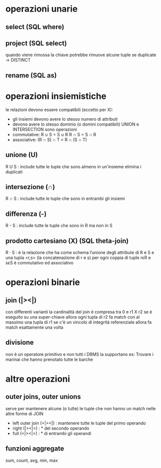 # operazioni unarie
## select (SQL where)

## project (SQL select)
quando viene rimossa la chiave potrebbe rimuove alcune tuple se duplicate
→ DISTINCT
## rename (SQL as)
# operazioni insiemistiche
le relazioni devono essere compatibili (eccetto per X):
- gli insiemi devono avere lo stesso numero di attributi
- devono avere lo stesso dominio (o domini compatibili)
UNION e INTERSECTION sono operazioni 
- commutative:
	R ∪ S = S ∪ R
	R ∩ S = S ∩ R
- associative:
	(R ∩ S) ∩ T = R ∩ (S ∩ T)
## unione (U)
R U S : include tutte le tuple che sono almeno in un'insieme
elimina i duplicati
## intersezione (∩)
R ∩ S : include tutte le tuple che sono in entrambi gli insiemi
## differenza (-)
R - S : include tutte le tuple che sono in R ma non in S 
## prodotto cartesiano (X) (SQL theta-join)
R ⋅ S : è la relazione che ha come schema l’unione degli attribute di R e S e una tupla <r,s> (la concatenazione di r e s) per ogni coppia di tuple rεR e sεS
è commutativo ed associativo
# operazioni binarie
## join (|><|)
con differenti varianti
la cardinalità del join è compresa tra 0 e r1 X r2
se è eseguito su una super-chiave allora ogni tupla di r2 fa match con al massimo una tupla di r1 se c'è un vincolo di integrità referenziale allora fa match esattamente una volta
## divisione
non è un operatore primitivo e non tutti i DBMS la supportano
es: Trovare i marinai che hanno prenotato tutte le barche
# altre operazioni
## outer joins, outer unions
serve per mantenere alcune (o tutte) le tuple che non hanno un match nelle altre forme di JOIN
- left outer join (=|><|) : mantenere tutte le tuple del primo operando
- right (|><|=) : * del secondo operando
- full (=|><|=) : * di entrambi gli operandi
## funzioni aggregate
sum, count, avg, min, max
